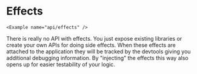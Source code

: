 # Effects

```marksy
<Example name="api/effects" />
```

There is really no API with effects. You just expose existing libraries or create your own APIs for doing side effects. When these effects are attached to the application they will be tracked by the devtools giving you additional debugging information. By "injecting" the effects this way also opens up for easier testability of your logic.